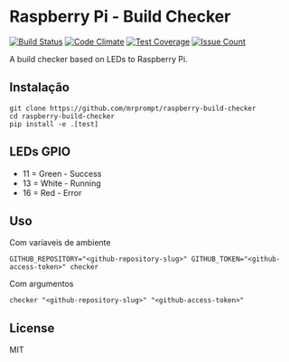 # Raspberry Pi - Build Checker

[![Build Status](https://travis-ci.org/mrprompt/raspberry-build-checker.svg?branch=master)](https://travis-ci.org/mrprompt/raspberry-build-checker)
[![Code Climate](https://codeclimate.com/github/mrprompt/raspberry-build-checker/badges/gpa.svg)](https://codeclimate.com/github/mrprompt/raspberry-build-checker)
[![Test Coverage](https://codeclimate.com/github/mrprompt/raspberry-build-checker/badges/coverage.svg)](https://codeclimate.com/github/mrprompt/raspberry-build-checker/coverage)
[![Issue Count](https://codeclimate.com/github/mrprompt/raspberry-build-checker/badges/issue_count.svg)](https://codeclimate.com/github/mrprompt/raspberry-build-checker)

A build checker based on LEDs to Raspberry Pi.

## Instalação

```
git clone https://github.com/mrprompt/raspberry-build-checker
cd raspberry-build-checker
pip install -e .[test]
```

## LEDs GPIO 

* 11 = Green - Success
* 13 = White - Running
* 16 = Red - Error

## Uso

Com varíaveis de ambiente
```
GITHUB_REPOSITORY="<github-repository-slug>" GITHUB_TOKEN="<github-access-token>" checker 
```

Com argumentos

```
checker "<github-repository-slug>" "<github-access-token>" 
```

## License

MIT
